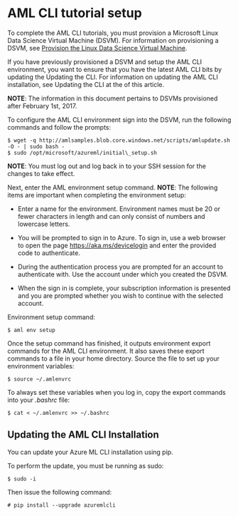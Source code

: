 # AML CLI tutorial setup

To complete the AML CLI tutorials, you must provision a Microsoft Linux Data Science Virtual Machine (DSVM). For information on provisioning a DSVM, see [Provision the Linux Data Science Virtual Machine](https://docs.microsoft.com/en-us/azure/machine-learning/machine-learning-data-science-linux-dsvm-intro).

If you have previously provisioned a DSVM and setup the AML CLI environment, you want to ensure that you have the latest AML CLI bits by updating the Updating the CLI. For information on updating the AML CLI installation, see Updating the CLI at the of this article.

**NOTE**: The information in this document pertains to DSVMs provisioned after February 1st, 2017.

To configure the AML CLI environment sign into the DSVM, run the following commands and follow the prompts:

	$ wget -q http://amlsamples.blob.core.windows.net/scripts/amlupdate.sh -O - | sudo bash -
	$ sudo /opt/microsoft/azureml/initial\_setup.sh

**NOTE**: You must log out and log back in to your SSH session for the changes to take effect.

Next, enter the AML environment setup command. **NOTE**: The following items are important when completing the environment setup:

-   Enter a name for the environment. Environment names must be 20 or fewer characters in length and can only consist of numbers and lowercase letters.

-   You will be prompted to sign in to Azure. To sign in, use a web browser to open the page <https://aka.ms/devicelogin> and enter the provided code to authenticate.

-   During the authentication process you are prompted for an account to authenticate with. Use the account under which you created the DSVM.

-   When the sign in is complete, your subscription information is presented and you are prompted whether you wish to continue with the selected account.

Environment setup command:

	$ aml env setup

Once the setup command has finished, it outputs environment export commands for the AML CLI environment. It also saves these export commands to a file in your home directory. Source the file to set up your environment variables:

	$ source ~/.amlenvrc

To always set these variables when you log in, copy the export commands into your *.bashrc* file:

	$ cat < ~/.amlenvrc >> ~/.bashrc

## Updating the AML CLI Installation

You can update your Azure ML CLI installation using pip.

To perform the update, you must be running as sudo:

	$ sudo -i

Then issue the following command:

	# pip install --upgrade azuremlcli

